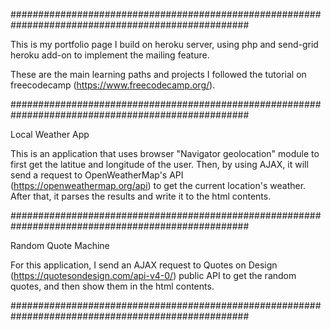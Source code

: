 ###################################################################################################

This is my portfolio page I build on heroku server, using
php and send-grid heroku add-on to implement the mailing
feature. 

These are the main learning paths and projects I followed
the tutorial on freecodecamp (https://www.freecodecamp.org/).

###################################################################################################

Local Weather App

This is an application that uses browser "Navigator
geolocation" module to first get the latitue and longitude
of the user. Then, by using AJAX, it will send a request 
to OpenWeatherMap's API (https://openweathermap.org/api)
to get the current location's weather. After that, it
parses the results and write it to the html contents.

###################################################################################################

Random Quote Machine

For this application, I send an AJAX request to Quotes on 
Design (https://quotesondesign.com/api-v4-0/) public API to 
get the random quotes, and then show them in the html contents.

###################################################################################################
